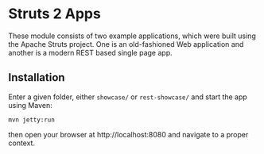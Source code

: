# Struts 2 Apps
These module consists of two example applications, which were built using the Apache Struts project.
One is an old-fashioned Web application and another is a modern REST based single page app.

## Installation
Enter a given folder, either `showcase/` or `rest-showcase/` and start the app using Maven:

```
mvn jetty:run
```

then open your browser at http://localhost:8080 and navigate to a proper context.
